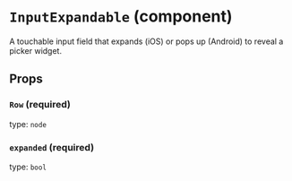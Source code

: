 `InputExpandable` (component)
=============================

A touchable input field that expands (iOS) or
pops up (Android) to reveal a picker widget.

Props
-----

### `Row` (required)

type: `node`


### `expanded` (required)

type: `bool`

